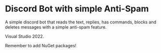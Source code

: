 # Discord Bot with simple Anti-Spam

A simple discord bot that reads the text, replies, has commands, blocks and deletes messages with a simple anti-spam feature.

Visual Studio 2022.

Remember to add NuGet packages!
